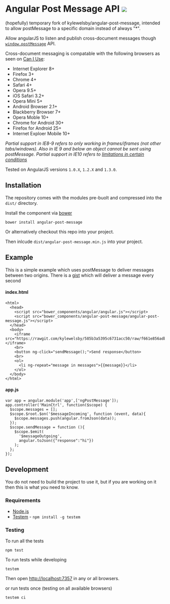 # Angular Post Message API [![][travisci_img]][travisci]
(hopefully) temporary fork of kylewelsby/angular-post-message, intended to allow postMessage to a specific domain instead of always "*".

Allow angularJS to listen and publish cross-document messages though [`window.postMessage`](http://www.whatwg.org/specs/web-apps/current-work/multipage/web-messaging.html#crossDocumentMessages) API.

Cross-document messaging is compatable with the following browsers as seen on [Can I Use](http://caniuse.com/x-doc-messaging):

- Internet Explorer 8+
- Firefox 3+
- Chrome 4+
- Safari 4+
- Opera 9.5+
- iOS Safari 3.2+
- Opera Mini 5+
- Android Browser 2.1+
- Blackberry Browser 7+
- Opera Moble 10+
- Chrome for Android 30+
- Firefox for Android 25+
- Internet Exploer Mobile 10+

*Partial support in IE8-9 refers to only working in frames/iframes (not other tabs/windows). Also in IE 9 and below an object cannot be sent using postMessage. Partial support in IE10 refers to [limitations in certain conditions](http://stackoverflow.com/questions/16226924/is-cross-origin-postmessage-broken-in-ie10)*


Tested on AngularJS versions `1.0.X`, `1.2.X` and `1.3.0`.

## Installation

The repository comes with the modules pre-buolt and compressed into the `dist/` directory.

Install the component via [bower](http://bower.io)

    bower install angular-post-message

Or alternatively checkout this repo into your project.

Then inlcude `dist/angular-post-message.min.js` into your project.

## Example

This is a simple example which uses postMessage to deliver messages between two origins.
There is a [gist](https://gist.github.com/kylewelsby/585b3a5395c6731acc50) which will deliver a message every second

#### index.html

    <html>
      <head>
        <script src="bower_components/angular/angular.js"></script>
        <script src="bower_components/angular-post-message/angular-post-message.js"></script>
      </head>
      <body>
        <iframe src="https://rawgit.com/kylewelsby/585b3a5395c6731acc50/raw/f661e856adbccf39549ed7c550661f09158f8d55/index.html"></iframe>
        <br>
        <button ng-click="sendMessage();">Send response</button>
        <br>
        <ol>
          <li ng-repeat="message in messages">{{message}}</li>
        </ol>
      </body>
    </html>

#### app.js

    var app = angular.module('app',['ngPostMessage']);
    app.controller('MainCtrl', function($scope) {
      $scope.messages = [];
      $scope.$root.$on('$messageIncoming', function (event, data){
        $scope.messages.push(angular.fromJson(data));
      });
      $scope.sendMessage = function (){
        $scope.$emit(
          '$messageOutgoing',
          angular.toJson({"response":"hi"})
        );
      };
    });

## Development

You do not need to build the project to use it, but if you are working on it then this is what you need to know.

### Requirements

* [Node.js](http://node.js)
* [Testem][testem] - `npm install -g testem`


### Testing

To run all the tests

    npm test

To run tests while developing

    testem

Then open [http://localhost:7357](http://localhost:7357) in any or all browsers.

or run tests once (testing on all available browsers)

    testem ci

[testem]:https://github.com/airportyh/testem
[travisci]:https://travis-ci.org/kylewelsby/angular-post-message
[travisci_img]:https://travis-ci.org/kylewelsby/angular-post-message.png
